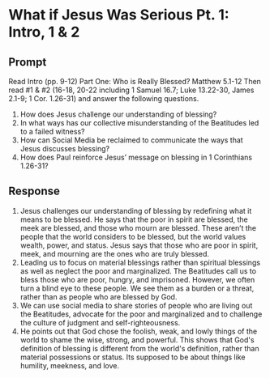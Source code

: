 # What if Jesus Was Serious Pt. 1: Intro, 1 & 2

## Prompt

Read Intro (pp. 9-12) Part One: Who is Really Blessed? Matthew 5.1-12
Then read #1 & #2 (16-18, 20-22 including 1 Samuel 16.7; Luke 13.22-30, James 2.1-9; 1 Cor. 1.26-31) and answer the following questions.

1. How does Jesus challenge our understanding of blessing? 
2. In what ways has our collective misunderstanding of the Beatitudes led to a failed witness? 
3. How can Social Media be reclaimed to communicate the ways that Jesus discusses blessing? 
4. How does Paul reinforce Jesus’ message on blessing in 1 Corinthians 1.26-31?

## Response
1. Jesus challenges our understanding of blessing by redefining what it means to be blessed. He says that the poor in spirit are blessed, the meek are blessed, and those who mourn are blessed. These aren’t the people that the world considers to be blessed, but the world values wealth, power, and status. Jesus says that those who are poor in spirit, meek, and mourning are the ones who are truly blessed.
2. Leading us to focus on material blessings rather than spiritual blessings  as well as neglect the poor and marginalized. The Beatitudes call us to bless those who are poor, hungry, and imprisoned. However, we often turn a blind eye to these people. We see them as a burden or a threat, rather than as people who are blessed by God.
3. We can use social media to share stories of people who are living out the Beatitudes, advocate for the poor and marginalized and to challenge the culture of judgment and self-righteousness.
4. He points out that God chose the foolish, weak, and lowly things of the world to shame the wise, strong, and powerful. This shows that God's definition of blessing is different from the world's definition, rather than material possessions or status. Its supposed to be about things like humility, meekness, and love.